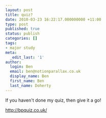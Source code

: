 ```yaml
---
layout: post
title: quiz?
date: 2010-03-23 16:22:17.000000000 +11:00
type: post
published: true
status: publish
categories: []
tags:
- major study
meta:
  _edit_last: '1'
author:
  login: Ben
  email: ben@notionparallax.co.uk
  display_name: Ben
  first_name: Ben
  last_name: Doherty
---
```

<p>If you haven't done my quiz, then give it a go!</p>
<p><a href="http://bpquiz.co.uk/">http://bpquiz.co.uk/</a></p>
